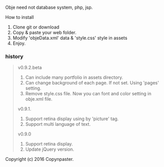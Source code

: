 Obje need not database system, php, jsp.

How to install

1. Clone git or download
2. Copy & paste your web folder.
3. Modify 'objeData.xml' data & 'style.css' style in assets
4. Enjoy.


### history

> v0.9.2.beta
> 
> 1. Can include many portfolio in assets directory.
> 2. Can change background of each page. If not set. Using 'pages' setting.
> 3. Remove style.css file. Now you can font and color setting in obje.xml file.
>
> v0.9.1.
>
> 1. Support retina display using by 'picture' tag.
> 2. Support multi language of text.
> 
> v0.9.0
>
> 1. Support retina display.
> 2. Update jQuery version.

Copyright (c) 2016 Copynpaster.
